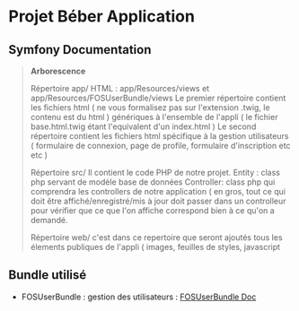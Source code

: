 Projet Béber Application
========================


Symfony Documentation
---------------------

> **Arborescence**
>
> Répertoire app/ 
> HTML : app/Resources/views et app/Resources/FOSUserBundle/views
> Le premier répertoire contient les fichiers html ( ne vous formalisez pas sur l'extension .twig, le contenu est du html ) génériques à l'ensemble de l'appli ( le fichier base.html.twig étant l'equivalent d'un index.html )
> Le second répertoire contient les fichiers html spécifique à la gestion utilisateurs ( formulaire de connexion, page de profile, formulaire d'inscription etc etc )
>
> Répertoire src/
> Il contient le code PHP de notre projet. 
> Entity : class php servant de modèle base de données
> Controller: class php qui comprendra les controllers de notre application ( en gros, tout ce qui doit être affiché/enregistré/mis à jour doit passer dans un controlleur pour vérifier que ce que l'on affiche correspond bien à ce qu'on a demandé.
>
> Répertoire web/ 
> c'est dans ce repertoire que seront ajoutés tous les élements publiques de l'appli ( images, feuilles de styles, javascript
>
Bundle utilisé
------------

  * FOSUserBundle : gestion des utilisateurs : [FOSUserBundle Doc](https://symfony.com/doc/master/bundles/FOSUserBundle/index.html)
  

